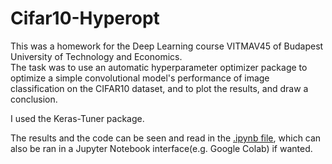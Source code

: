 # Cifar10-Hyperopt

This was a homework for the Deep Learning course VITMAV45 of Budapest University of Technology and Economics.  
The task was to use an automatic hyperparameter optimizer package to optimize a simple convolutional model's performance of image classification on the CIFAR10 dataset, and to plot the results, and draw a conclusion.  

I used the Keras-Tuner package.

The results and the code can be seen and read in the <a href="https://github.com/darkpanther99/Cifar10-Hyperopt/blob/main/Hyperopt_task.ipynb">.ipynb file</a>, which can also be ran in a Jupyter Notebook interface(e.g. Google Colab) if wanted.
